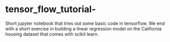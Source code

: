 # tensor_flow_tutorial- 
Short jupyter notebook that tries out some basic code in tensorflow. We end with a short exercise in 
building a linear regression model on the California housing dataset that comes with scikit learn. 
